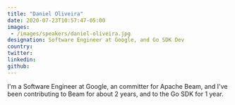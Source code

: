 ```yaml
---
title: "Daniel Oliveira"
date: 2020-07-23T10:57:47-05:00
images: 
 - /images/speakers/daniel-oliveira.jpg
designation: Software Engineer at Google, and Go SDK Dev
country: 
twitter: 
linkedin: 
github: 
---
```


I'm a Software Engineer at Google, an committer for Apache Beam, and I've been contributing to Beam for about 2 years, and to the Go SDK for 1 year.
